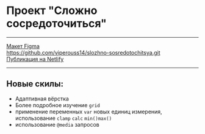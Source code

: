 # Проект "Сложно сосредоточиться" </br>
_____________________________________________________________________________________

[Макет Figma](https://www.figma.com/file/lCqDbWjgllgJtb2hmCqfyX/%236-%D0%A1%D0%BB%D0%BE%D0%B6%D0%BD%D0%BE-%D1%81%D0%BE%D1%81%D1%80%D0%B5%D0%B4%D0%BE%D1%82%D0%BE%D1%87%D0%B8%D1%82%D1%8C%D1%81%D1%8F?node-id=0%3A1&mode=dev) </br>
https://github.com/viperouss14/slozhno-sosredotochitsya.git </br>
[Публикация на Netlify](https://slozhno-sosredotochitsya.netlify.app/) </br>

____________________________________________________________________________________

## Новые скилы:
- Адаптивная вёрстка
- Более подробное изучение `grid`
- применение переменных `var` новых единиц измерения, использование `clamp` `calc` `min()max()`
- использование `@media` запросов

